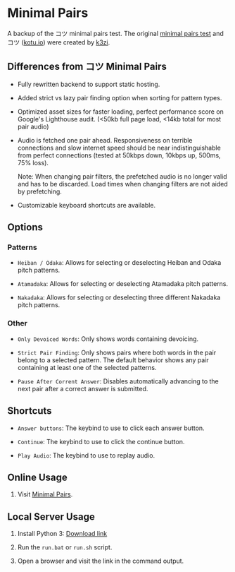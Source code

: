 # Minimal Pairs

A backup of the コツ minimal pairs test. The original [minimal pairs test](https://kotu.io/tests/pitchAccent/perception/minimalPairs) and コツ ([kotu.io](https://kotu.io/)) were created by [k3zi](https://github.com/k3zi).

## Differences from コツ Minimal Pairs

- Fully rewritten backend to support static hosting.

- Added strict vs lazy pair finding option when sorting for pattern types.

- Optimized asset sizes for faster loading, perfect performance score on Google's Lighthouse audit. (<50kb full page load, <14kb total for most pair audio)

- Audio is fetched one pair ahead. Responsiveness on terrible connections and slow internet speed should be near indistinguishable from perfect connections (tested at 50kbps down, 10kbps up, 500ms, 75% loss).

    Note: When changing pair filters, the prefetched audio is no longer valid and has to be discarded. Load times when changing filters are not aided by prefetching.

- Customizable keyboard shortcuts are available.

## Options

### Patterns

- `Heiban / Odaka`: Allows for selecting or deselecting Heiban and Odaka pitch patterns.

- `Atamadaka`: Allows for selecting or deselecting Atamadaka pitch patterns.

- `Nakadaka`: Allows for selecting or deselecting three different Nakadaka pitch patterns.

### Other

- `Only Devoiced Words`: Only shows words containing devoicing.

- `Strict Pair Finding`: Only shows pairs where both words in the pair belong to a selected pattern. The default behavior shows any pair containing at least one of the selected patterns.

- `Pause After Corrent Answer`: Disables automatically advancing to the next pair after a correct answer is submitted.

## Shortcuts

- `Answer buttons`: The keybind to use to click each answer button.

- `Continue`: The keybind to use to click the continue button.

- `Play Audio`: The keybind to use to replay audio.

## Online Usage

1. Visit [Minimal Pairs](https://kuuuube.github.io/minimal-pairs).

## Local Server Usage

1. Install Python 3: [Download link](https://www.python.org/downloads/)

2. Run the `run.bat` or `run.sh` script.

3. Open a browser and visit the link in the command output.

